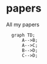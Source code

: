 # papers
All my papers
```mermaid
  graph TD;
      A-->B;
      A-->C;
      B-->D;
      C-->D;
```
